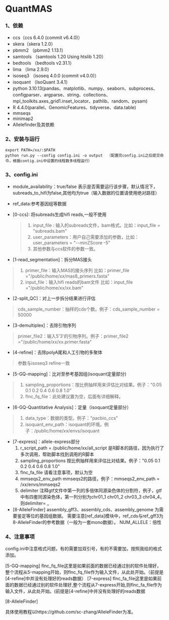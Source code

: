 # QuantMAS

### 1、依赖

- ccs（ccs 6.4.0 (commit v6.4.0)）
- skera（skera 1.2.0）
- pbmm2  （pbmm2 1.13.1）
- samtools  （samtools 1.20  Using htslib 1.20）
- bedtools （bedtools v2.31.1）
- lima （lima 2.9.0）
- isoseq3  （isoseq 4.0.0 (commit v4.0.0)）
- isoquant  （IsoQuant 3.4.1）
- python 3.10.13(pandas、matplotlib、numpy、seaborn、subprocess、configparser、argparse、string、collections、mpl_toolkits.axes_grid1.inset_locator、pathlib、random、pysam)
- R 4.4.0(parallel、GenomicFeatures、tidyverse、data.table)
- mmseqs
- minimap2
- Allelefinder及其依赖

### 2、安装与运行

```shell
export PATH=/xx/:$PATH
python run.py --config config.ini -o output  （配置完config.ini之后提交命令，根据contig.ini中设置的线程数多线程运行）
```

### 3、config.ini

- module_availability：true/false  表示是否需要运行该步骤，默认情况下，subreads_to_hifi为false,其他均为true（输入数据的位置请使用绝对路径）
- ref_data:参考基因组等数据

- [0-ccs]: 将subreads生成hifi reads,一般不使用

  > 1. input_file : 输入的subreads文件，bam格式。比如：input_file = "subreads.bam"
  > 2. user_parameters：用户自己需要添加的参数，比如：user_parameters = "--minZScore -5"
  > 3. 其他参数与ccs软件的参数一致。


- [1-read_segmentation]：拆分MAS接头

> 1. primer_file：输入MAS的接头序列  比如：primer_file ="/public/home/xx/mas8_primers.fasta"
> 2. input_file：输入hifi reads的bam文件  比如：input_file ="/public/home/xx/xx.bam"

- [2-split_QC]：对上一步拆分结果进行评估

> cds_sample_number：抽样的cds个数。例子：cds_sample_number = 50000

- [3-demultiplex]：去除引物序列

> primer_file2：输入5'3'的引物序列。例子：primer_file2 ="/public/home/xx/xx.primer.fasta"

- [4-refine]：去除polyA尾和人工引物的多聚体

> 参数与isoseq3 refine一致

- [5-GQ-mapping]：比对至参考基因组(isoquant定量部分)

> 1. sampling_proportions：按比例抽样用来评估比对结果。例子："0.05 0.1 0.2 0.4 0.6 0.8 1.0"
> 2. flnc_fq_file：此处建议置为空，后面有详细解释。

- [6-GQ-Quantitative Analysis]：定量（isoquant定量部分）

> 1. data_type：数据的类型。例子："pacbio_ccs"
> 2. isoquant_env_path：isoquant的环境。例子：/public/home/xx/envs/isoquant

- [7-express]：allele-express部分
  1. r_script_path = /public/home/xx/all_script
     是R脚本的路径，因为执行了多次调用，帮助脚本找到调用的R脚本
  2. sampling_proportions
     按比例抽样用来评估比对结果。例子："0.05 0.1 0.2 0.4 0.6 0.8 1.0"
  3. flnc_fa_file
     请看注意事项，默认为空
  4. mmseqs2_env_path
     mmseqs2的路径，例子：mmseqs2_env_path = /xx/envs/mmseqs2
  5. delimiter
     注释gtf文件中第一列的多倍体同源染色体的分割符，例子，gtf中有四套同源染色体，第一列分别为chr01_1 chr01_2 chr03_3 chr04_4，则delimiter= _
- [8-AlleleFinder]
  assembly_gff3、assembly_cds、assembly_genome 为需要鉴定等位的基因组数据。
  需要注意[ref_data]模块中，ref_cds与ref_gff3为8-AlleleFinder的参考数据（一般为一套mono数据）。
  NUM_ALLELE：倍性

### 4、注意事项

config.ini中注意格式问题，有的需要加双引号，有的不需要加，按照我给的格式添加。

[5-GQ-mapping]
flnc_fq_file这里是如果前面的数据已经通过别的软件处理好，整个流程从5-mapping开始，则flnc_fq_file作为输入文件，从此处开始。（前提是[4-refine]中并没有处理好的reads数据）
[7-express]
flnc_fa_file这里是如果前面的数据已经通过别的软件处理好,整个流程从7-express开始,则flnc_fa_file作为输入文件，从此处开始。(前提是[4-refine]中并没有处理好的reads数据

[8-AlleleFinder]

具体使用教程以https://github.com/sc-zhang/AlleleFinder为准。